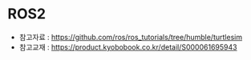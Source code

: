 # ROS2


- 참고자료 : https://github.com/ros/ros_tutorials/tree/humble/turtlesim
- 참고교재 : https://product.kyobobook.co.kr/detail/S000061695943
